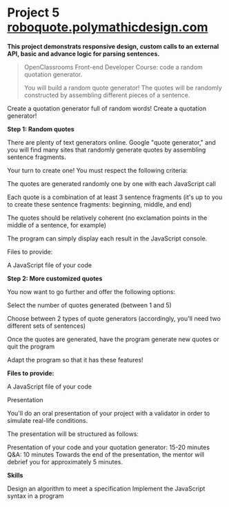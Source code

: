 # Project 5 [roboquote.polymathicdesign.com](http://roboquote.polymathicdesign.com)

**This project demonstrats responsive design, custom calls to an external API, basic and advance logic for parsing sentences.**

>OpenClassrooms Front-end Developer Course: code a random quotation generator.
>
>You will build a random quote generator! The quotes will be randomly constructed by assembling different pieces of a sentence.

Create a quotation generator full of random words!
Create a quotation generator!

**Step 1: Random quotes**

There are plenty of text generators online. Google "quote generator," and you will find many sites that randomly generate quotes by assembling sentence fragments.

Your turn to create one! You must respect the following criteria:

The quotes are generated randomly one by one with each JavaScript call

Each quote is a combination of at least 3 sentence fragments (it's up to you to create these sentence fragments: beginning, middle, and end)

The quotes should be relatively coherent (no exclamation points in the middle of a sentence, for example)

The program can simply display each result in the JavaScript console.

Files to provide:

A JavaScript file of your code

**Step 2: More customized quotes**

You now want to go further and offer the following options:

Select the number of quotes generated (between 1 and 5)

Choose between 2 types of quote generators (accordingly, you'll need two different sets of sentences)

Once the quotes are generated, have the program generate new quotes or quit the program

Adapt the program so that it has these features!

**Files to provide:**

A JavaScript file of your code

Presentation

You'll do an oral presentation of your project with a validator in order to simulate real-life conditions. 

The presentation will be structured as follows:  

Presentation of your code and your quotation generator: 15-20 minutes
Q&A: 10 minutes
Towards the end of the presentation, the mentor will debrief you for approximately 5 minutes.

**Skills**

Design an algorithm to meet a specification
Implement the JavaScript syntax in a program
